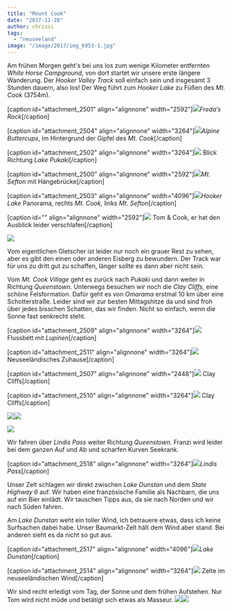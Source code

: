 ```yaml
---
title: "Mount Cook"
date: "2017-11-28"
author: chrissi
tags: 
  - "neuseeland"
image: "/image/2017/img_6953-1.jpg"
---
```


Am frühen Morgen geht's bei uns los zum wenige Kilometer entfernten _White Horse Campground_, von dort startet wir unsere erste längere Wanderung. Der _Hooker Valley Track_ soll einfach sein und insgesamt 3 Stunden dauern, also los! Der Weg führt zum _Hooker Lake_ zu Füßen des _Mt. Cook_ (3754m).

\[caption id="attachment\_2501" align="alignnone" width="2592"\]![](/images/2017/img_2570.jpg)_Freda‘s Rock_\[/caption\]

\[caption id="attachment\_2504" align="alignnone" width="3264"\]![](/images/2017/img_6927-1.jpg)_Alpine Buttercups_, im Hintergrund der Gipfel des _Mt. Cook_\[/caption\]

\[caption id="attachment\_2502" align="alignnone" width="3264"\]![](/images/2017/img_6877.jpg) Blick Richtung _Lake Pukaki_\[/caption\]

\[caption id="attachment\_2500" align="alignnone" width="2592"\]![](/images/2017/img_2575.jpg)_Mt. Sefton_ mit Hängebrücke\[/caption\]

\[caption id="attachment\_2503" align="alignnone" width="4096"\]![](/images/2017/img_6953-1.jpg)_Hooker Lake_ Panorama, rechts _Mt. Cook,_ links _Mt. Sefton_\[/caption\]

\[caption id="" align="alignnone" width="2592"\]![](/images/2017/img_2583.jpg) Tom & Cook, er hat den Ausblick leider verschlafen\[/caption\]

![](/images/2017/img_6943.jpg)

Vom eigentlichen Gletscher ist leider nur noch ein grauer Rest zu sehen, aber es gibt den einen oder anderen Eisberg zu bewundern. Der Track war für uns zu dritt gut zu schaffen, länger sollte es dann aber nicht sein.

Vom _Mt. Cook Village_ geht es zurück nach _Pukaki_ und dann weiter in Richtung _Queenstown_. Unterwegs besuchen wir noch die _Clay Cliffs,_ eine schöne Felsformation. Dafür geht es von _Omarama_ erstmal 10 km über eine Schotterstraße. Leider sind wir zur besten Mittagshitze da und sind froh über jedes bisschen Schatten, das wir finden. Nicht so einfach, wenn die Sonne fast senkrecht steht.

\[caption id="attachment\_2509" align="alignnone" width="3264"\]![](/images/2017/img_7055.jpg) Flussbett mit _Lupinen_\[/caption\]

\[caption id="attachment\_2511" align="alignnone" width="3264"\]![](/images/2017/img_7064.jpg) Neuseeländisches Zuhause\[/caption\]

\[caption id="attachment\_2507" align="alignnone" width="2448"\]![](/images/2017/img_7047.jpg) Clay Cliffs\[/caption\]

\[caption id="attachment\_2510" align="alignnone" width="3264"\]![](/images/2017/img_7005.jpg) Clay Cliffs\[/caption\]

![](/images/2017/img_7012.jpg)![](/images/2017/img_7018.jpg)

![](/images/2017/copypasteimage.jpg)

Wir fahren über _Lindis Pass_ weiter Richtung _Queenstown_. Franzi wird leider bei dem ganzen Auf und Ab und scharfen Kurven Seekrank.

\[caption id="attachment\_2518" align="alignnone" width="3264"\]![](/images/2017/img_7069.jpg)_Lindis Pass_\[/caption\]

Unser Zelt schlagen wir direkt zwischen _Lake Dunstan_ und dem _State Highway 6_ auf. Wir haben eine französische Familie als Nachbarn, die uns auf ein Bier einlädt. Wir tauschen Tipps aus, da sie nach Norden und wir nach Süden fahren.

Am _Lake Dunstan_ weht ein toller Wind, ich betrauere etwas, dass ich keine Surfsachen dabei habe. Unser Baumarkt-Zelt hält dem Wind aber stand. Bei anderen sieht es da nicht so gut aus.

\[caption id="attachment\_2517" align="alignnone" width="4096"\]![](/images/2017/img_7074.jpg)_Lake Dunstan_\[/caption\]

\[caption id="attachment\_2514" align="alignnone" width="3264"\]![](/images/2017/img_7076.jpg) Zelte im neuseeländischen Wind\[/caption\]

Wir sind recht erledigt vom Tag, der Sonne und dem frühen Aufstehen. Nur Tom wird nicht müde und betätigt sich etwas als Masseur. ![](/images/2017/img_7095.jpg)![](/images/2017/img_7099.jpg)
